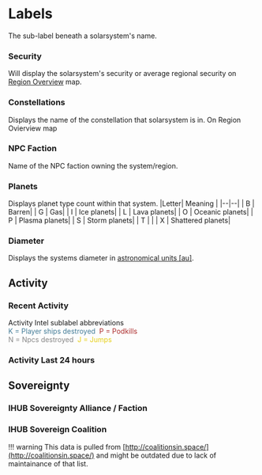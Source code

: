 # Labels
The sub-label beneath a solarsystem's name.

### Security
Will display the solarsystem's security or average regional security on [Region Overview](https://eveeye.readthedocs.io/en/latest/map/layout/) map.
### Constellations
Displays the name of the constellation that solarsystem is in. On Region Ovierview map
### NPC Faction
Name of the NPC faction owning the system/region.
### Planets
Displays planet type count within that system.
|Letter| Meaning |
|--|--|
| B | Barren|
| G | Gas|
| I | Ice planets|
| L | Lava planets|
| O | Oceanic planets|
| P | Plasma planets|
| S | Storm planets|
| T | |
| X | Shattered planets|

### Diameter
Displays the systems diameter in <a href="https://en.wikipedia.org/wiki/Astronomical_unit" target="_blank">astronomical units [au]</a>.

## Activity
### Recent Activity
Activity Intel sublabel abbreviations<br><span style="color:#437c97">K = Player ships destroyed</span>&nbsp;&nbsp;<span style="color:#ac2d2d">P = Podkills</span><br><span style="color:#888888">N = Npcs destroyed</span>&nbsp;&nbsp;<span style="color:#e6cf18">J = Jumps</span>
### Activity Last 24 hours
## Sovereignty
### IHUB Sovereignty Alliance / Faction
### IHUB Sovereign Coalition

!!! warning
    This data is pulled from [http://coalitionsin.space/](http://coalitionsin.space/) and might be outdated due to lack of maintainance of that list.
<!--stackedit_data:
eyJoaXN0b3J5IjpbLTM4MDIyMTQwLC0xMTg0NDYyNDM2LDE4Nj
U4MTI0NywxNjU1NjM4NTk5XX0=
-->